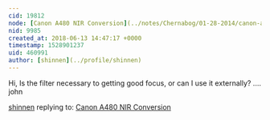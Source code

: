 ```yaml
---
cid: 19812
node: [Canon A480 NIR Conversion](../notes/Chernabog/01-28-2014/canon-a480-nir-conversion)
nid: 9985
created_at: 2018-06-13 14:47:17 +0000
timestamp: 1528901237
uid: 460991
author: [shinnen](../profile/shinnen)
---
```


Hi,
     Is the filter necessary to getting good focus, or can I use it externally?
.... john

[shinnen](../profile/shinnen) replying to: [Canon A480 NIR Conversion](../notes/Chernabog/01-28-2014/canon-a480-nir-conversion)

